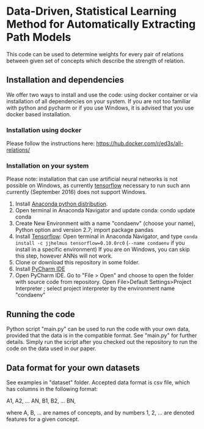 # Data-Driven, Statistical Learning Method for Automatically Extracting Path Models

This code can be used to determine weights for every pair of relations between given set of concepts which describe the strength of relation.

## Installation and dependencies

We offer two ways to install and use the code: using docker container or via installation of all dependencies on your system.
If you are not too familiar with python and pycharm or if you use Windows, it is advised that you use docker based installation. 

### Installation using docker

Please follow the instructions here:
https://hub.docker.com/r/ed3s/all-relations/

### Installation on your system

Please note: installation that can use artificial neural networks is not possible on Windows, as currently [tensorflow](https://www.tensorflow.org/) necessary to run such ann currently (September 2016) does not support Windows. 

1. Install [Anaconda python distribution](https://www.continuum.io/downloads).
2. Open terminal in Anaconda Navigator and update conda: condo update conda
3. Create New Environment with a name "condaenv" (choose your name), Python option and version 2.7; import package pandas 
4. Install [Tensorflow](https://www.tensorflow.org/): Open terminal in Anaconda Navigator, and type 
`conda install -c jjhelmus tensorflow=0.10.0rc0` (`--name condaenv` if you install in a specific environment)
If you are on Windows, you can skip this step, however ANNs  will not work.
5. Clone or download this repository in some folder. 
6. Install [PyCharm IDE](https://www.jetbrains.com/pycharm/)
7. Open PyCharm IDE. Go to "File > Open" and choose to open the folder with source code from repository. 
Open File>Default Settings>Project Interpreter ; select project interpreter by the environment name "condaenv"

## Running the code

Python script "main.py" can be used to run the code with your own data, provided that the data is in the compatible format. See "main.py" for further details. Simply run the script after you checked out the repository to run the code on the data used in our paper.

## Data format for your own datasets

See examples in "dataset" folder. Accepted data format is csv file, which has columns in the following format:

A1, A2, ... AN, B1, B2, ... BN, 

where A, B, ... are names of concepts, and by numbers 1, 2, ... are denoted features for a given concept.



